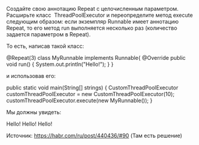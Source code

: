 Создайте свою аннотацию Repeat с целочисленным параметром.
Расширьте класс ​ ThreadPoolExecutor​​ и переопределите метод ​execute следующим образом: если экземпляр Runnable имеет аннотацию Repeat, то его метод run выполняется несколько раз (количество задается параметром в Repeat).

То есть, написав такой класс:

@Repeat(3)
class MyRunnable implements Runnable{
    @Override
    public void run() {
        System.out.println("Hello!");
    }
}

и использовав его:

public static void main(String[] strings) {
        CustomThreadPoolExecutor customThreadPoolExecutor = 
                        new CustomThreadPoolExecutor(10);
        customThreadPoolExecutor.execute(new MyRunnable());
}

Мы должны увидеть:

Hello!
Hello!
Hello!

Источник: https://habr.com/ru/post/440436/#90
(Там есть решение)
